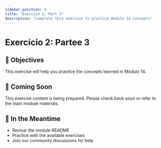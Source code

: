 ```yaml
---
sidebar_position: 9
title: "Exercise 2: Part 3"
description: "Complete this exercise to practice Module 14 concepts"
---
```


# Exercício 2: Partee 3

## 🎯 Objectives

This exercise will help you practice the concepts learned in Módulo 14.

## 📝 Coming Soon

This exercise content is being prepared. Please check back soon or refer to the main module materials.

## 🚀 In the Meantime

- Revisar the module README
- Practice with the available exercises
- Join our community discussions for help
